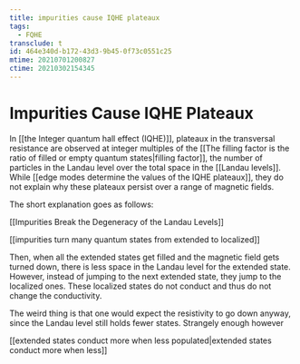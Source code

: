 ```yaml
---
title: impurities cause IQHE plateaux
tags:
  - FQHE
transclude: t
id: 464e340d-b172-43d3-9b45-0f73c0551c25
mtime: 20210701200827
ctime: 20210302154345
---
```


# Impurities Cause IQHE Plateaux

In [[the Integer quantum hall effect (IQHE)]], plateaux in the transversal resistance are observed at integer multiples of the [[The filling factor is the ratio of filled or empty quantum states|filling factor]], the number of particles in the Landau level over the total space in the [[Landau levels]]. While [[edge modes determine the values of the IQHE plateaux]], they do not explain why these plateaux persist over a range of magnetic fields.

The short explanation goes as follows:

[[Impurities Break the Degeneracy of the Landau Levels]]

[[impurities turn many quantum states from extended to localized]]

Then, when all the extended states get filled and the magnetic field gets turned down, there is less space in the Landau level for the extended state. However, instead of jumping to the next extended state, they jump to the localized ones. These localized states do not conduct and thus do not change the conductivity.

The weird thing is that one would expect the resistivity to go down anyway, since the Landau level still holds fewer states. Strangely enough however

[[extended states conduct more when less populated|extended states conduct more when less]]
